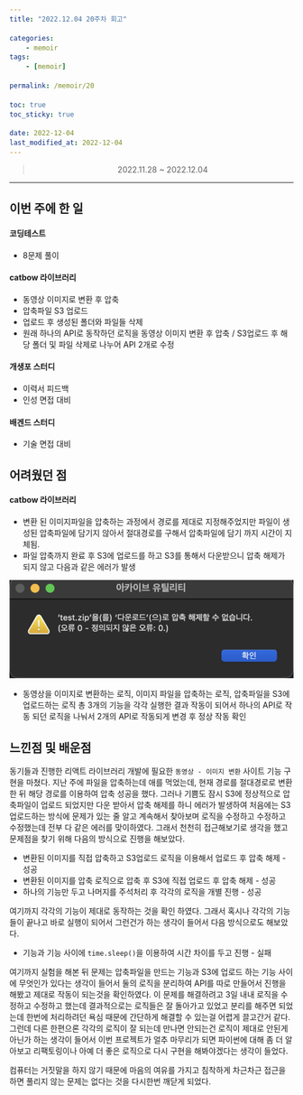 ```yaml
---
title: "2022.12.04 20주차 회고"

categories:
    - memoir
tags:
    - [memoir]

permalink: /memoir/20

toc: true
toc_sticky: true

date: 2022-12-04
last_modified_at: 2022-12-04
---
```



> <center> 2022.11.28 ~ 2022.12.04 </center>


---


## 이번 주에 한 일

#### 코딩테스트
- 8문제 풀이

#### catbow 라이브러리
- 동영상 이미지로 변환 후 압축
- 압축파일 S3 업로드
- 업로드 후 생성된 폴더와 파일들 삭제
- 원래 하나의 API로 동작하던 로직을 동영상 이미지 변환 후 압축 / S3업로드 후 해당 폴더 및 파일 삭제로 나누어 API 2개로 수정

#### 개생포 스터디
- 이력서 피드백
- 인성 면접 대비

#### 배겐드 스터디
- 기술 면접 대비

## 어려웠던 점

#### catbow 라이브러리

- 변환 된 이미지파일을 압축하는 과정에서 경로를 제대로 지정해주었지만 파일이 생성된 압축파일에 담기지 않아서 절대경로를 구해서 압축파일에 담기 까지 시간이 지체됨.
- 파일 압축까지 완료 후 S3에 업로드를 하고 S3를 통해서 다운받으니 압축 해제가 되지 않고 다음과 같은 에러가 발생

![Alt text](../../assets/images/posts_img/memoir/2022-12-04-zipError.png)

- 동영상을 이미지로 변환하는 로직, 이미지 파일을 압축하는 로직, 압축파일을 S3에 업로드하는 로직 총 3개의 기능을 각각 실행한 결과 작동이 되어서 하나의 API로 작동 되던 로직을 나눠서 2개의 API로 작동되게 변경 후 정상 작동 확인

## 느낀점 및 배운점

동기들과 진행한 리액트 라이브러리 개발에 필요한 `동영상 - 이미지 변환` 사이트 기능 구현을 마쳤다. 지난 주에 파일을 압축하는데 애를 먹었는데, 현재 경로를 절대경로로 변환한 뒤 해당 경로를 이용하여 압축 성공을 했다. 그러나 기쁨도 잠시 S3에 정상적으로 압축파일이 업로드 되었지만 다운 받아서 압축 해제를 하니 에러가 발생하여 처음에는 S3 업로드하는 방식에 문제가 있는 줄 알고 계속해서 찾아보며 로직을 수정하고 수정하고 수정했는데 전부 다 같은 에러를 맞이하였다. 그래서 천천히 접근해보기로 생각을 했고 문제점을 찾기 위해 다음의 방식으로 진행을 해보았다.

- 변환된 이미지를 직접 압축하고 S3업로드 로직을 이용해서 업로드 후 압축 해제 - 성공
- 변환된 이미지를 압축 로직으로 압축 후 S3에 직접 업로드 후 압축 해제 -  성공
- 하나의 기능만 두고 나머지를 주석처리 후 각각의 로직을 개별 진행 - 성공

여기까지 각각의 기능이 제대로 동작하는 것을 확인 하였다. 그래서 혹시나 각각의 기능들이 끝나고 바로 실행이 되어서 그런건가 하는 생각이 들어서 다음 방식으로도 해보았다.

- 기능과 기능 사이에 `time.sleep()`을 이용하여 시간 차이를 두고 진행 - 실패

여기까지 실험을 해본 뒤 문제는 압축파일을 만드는 기능과 S3에 업로드 하는 기능 사이에 무엇인가 있다는 생각이 들어서 둘의 로직을 분리하여 API를 따로 만들어서 진행을 해봤고 제대로 작동이 되는것을 확인하였다. 이 문제를 해결하려고 3일 내내 로직을 수정하고 수정하고 했는데 결과적으로는 로직들은 잘 돌아가고 있었고 분리를 해주면 되었는데 한번에 처리하려던 욕심 때문에 간단하게 해결할 수 있는걸 어렵게 끌고간거 같다. 그런데 다른 한편으론 각각의 로직이 잘 되는데 만나면 안되는건 로직이 제대로 안된게 아닌가 하는 생각이 들어서 이번 프로젝트가 얼추 마무리가 되면 파이썬에 대해 좀 더 알아보고 리팩토링이나 아예 더 좋은 로직으로 다시 구현을 해봐야겠다는 생각이 들었다. 

컴퓨터는 거짓말을 하지 않기 때문에 마음의 여유를 가지고 침착하게 차근차근 접근을 하면 풀리지 않는 문제는 없다는 것을 다시한번 깨닫게 되었다.